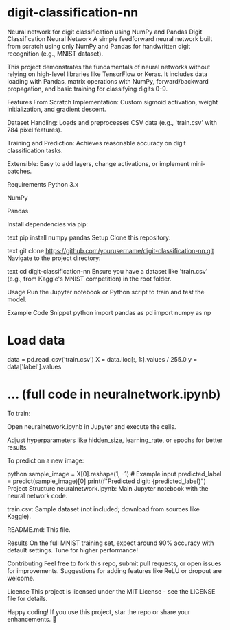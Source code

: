 # digit-classification-nn
Neural network for digit classification using NumPy and Pandas
Digit Classification Neural Network
A simple feedforward neural network built from scratch using only NumPy and Pandas for handwritten digit recognition (e.g., MNIST dataset).

This project demonstrates the fundamentals of neural networks without relying on high-level libraries like TensorFlow or Keras. It includes data loading with Pandas, matrix operations with NumPy, forward/backward propagation, and basic training for classifying digits 0-9.

Features
From Scratch Implementation: Custom sigmoid activation, weight initialization, and gradient descent.

Dataset Handling: Loads and preprocesses CSV data (e.g., 'train.csv' with 784 pixel features).

Training and Prediction: Achieves reasonable accuracy on digit classification tasks.

Extensible: Easy to add layers, change activations, or implement mini-batches.

Requirements
Python 3.x

NumPy

Pandas

Install dependencies via pip:

text
pip install numpy pandas
Setup
Clone this repository:

text
git clone https://github.com/yourusername/digit-classification-nn.git
Navigate to the project directory:

text
cd digit-classification-nn
Ensure you have a dataset like 'train.csv' (e.g., from Kaggle's MNIST competition) in the root folder.

Usage
Run the Jupyter notebook or Python script to train and test the model.

Example Code Snippet
python
import pandas as pd
import numpy as np

# Load data
data = pd.read_csv('train.csv')
X = data.iloc[:, 1:].values / 255.0
y = data['label'].values

# ... (full code in neuralnetwork.ipynb)
To train:

Open neuralnetwork.ipynb in Jupyter and execute the cells.

Adjust hyperparameters like hidden_size, learning_rate, or epochs for better results.

To predict on a new image:

python
sample_image = X[0].reshape(1, -1)  # Example input
predicted_label = predict(sample_image)[0]
print(f"Predicted digit: {predicted_label}")
Project Structure
neuralnetwork.ipynb: Main Jupyter notebook with the neural network code.

train.csv: Sample dataset (not included; download from sources like Kaggle).

README.md: This file.

Results
On the full MNIST training set, expect around 90% accuracy with default settings. Tune for higher performance!

Contributing
Feel free to fork this repo, submit pull requests, or open issues for improvements. Suggestions for adding features like ReLU or dropout are welcome.

License
This project is licensed under the MIT License - see the LICENSE file for details.

Happy coding! If you use this project, star the repo or share your enhancements. 🚀
